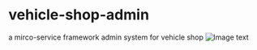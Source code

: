 # vehicle-shop-admin
a mirco-service framework admin system for vehicle shop
![Image text](https://github.com/xiexiaobiao/vehicle-shop-admin/blob/master/resource/framework.PNG)